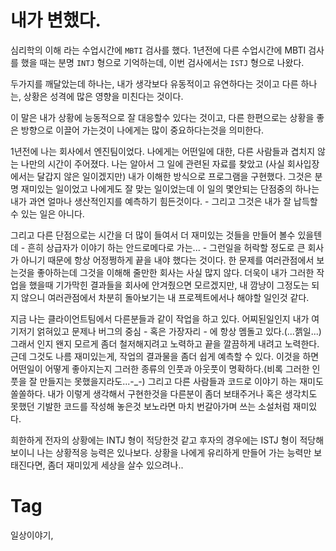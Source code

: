내가 변했다.
=========

심리학의 이해 라는 수업시간에 ```MBTI``` 검사를 했다. 1년전에 다른 수업시간에 MBTI 검사를 했을 때는 분명 ```INTJ``` 형으로 기억하는데, 이번 검사에서는 ```ISTJ``` 형으로 나왔다.

두가지를 깨달았는데 하나는, 내가 생각보다 유동적이고 유연하다는 것이고 다른 하나는, 상황은 성격에 많은 영향을 미친다는 것이다.

이 말은 내가 상황에 능동적으로 잘 대응할수 있다는 것이고, 다른 한편으로는 상황을 좋은 방향으로 이끌어 가는것이 나에게는 많이 중요하다는것을 의미한다.

1년전에 나는 회사에서 엔진팀이었다. 나에게는 어떤일에 대한, 다른 사람들과 겹치지 않는 나만의 시간이 주어졌다. 나는 알아서 그 일에 관련된 자료를 찾았고 (사실 회사입장에서는 달갑지 않은 일이겠지만) 내가 이해한 방식으로 프로그램을 구현했다. 그것은 분명 재미있는 일이었고 나에게도 잘 맞는 일이었는데 이 일의 몇안되는 단점중의 하나는 내가 과연 얼마나 생산적인지를 예측하기 힘든것이다. - 그리고 그것은 내가 잘 납득할수 있는 일은 아니다.

그리고 다른 단점으로는 시간을 더 많이 들여서 더 재미있는 것들을 만들어 볼수 있을텐데 - 흔히 상급자가 이야기 하는 안드로메다로 가는... - 그런일을 허락할 정도로 큰 회사가 아니기 때문에 항상 어정쩡하게 끝을 내야 했다는 것이다. 한 문제를 여러관점에서 보는것을 좋아하는데 그것을 이해해 줄만한 회사는 사실 많지 않다. 더욱이 내가 그러한 작업을 했을때 기가막힌 결과들을 회사에 안겨줬으면 모르겠지만, 내 깜냥이 그정도는 되지 않으니 여러관점에서 차분히 돌아보기는 내 프로젝트에서나 해야할 일인것 같다.

지금 나는 클라이언트팀에서 다른분들과 같이 작업을 하고 있다. 어찌된일인지 내가 여기저기 얽혀있고 문제나 버그의 중심 - 혹은 가장자리 - 에 항상 멤돌고 있다.(...젥일...) 그래서 인지 왠지 모르게 좀더 철저해지려고 노력하고 끝을 깔끔하게 내려고 노력한다. 근데 그것도 나름 재미있는게, 작업의 결과물을 좀더 쉽게 예측할 수 있다. 이것을 하면 어떤일이 어떻게 좋아지는지 그러한 종류의 인풋과 아웃풋이 명확하다.(비록 그러한 인풋을 잘 만들지는 못했을지라도...-_-) 그리고 다른 사람들과 코드로 이야기 하는 재미도 쏠쏠하다. 내가 이렇게 생각해서 구현한것을 다른분이 좀더 보태주거나 혹은 생각치도 못했던 기발한 코드를 작성해 놓은것 보노라면 마치 번갈아가며 쓰는 소설처럼 재미있다.

희한하게 전자의 상황에는 INTJ 형이 적당한것 같고 후자의 경우에는 ISTJ 형이 적당해보이니 나는 상황적응 능력은 있나보다. 상황을 나에게 유리하게 만들어 가는 능력만 보태진다면, 좀더 재미있게 세상을 살수 있으려나..

Tag
====
일상이야기,